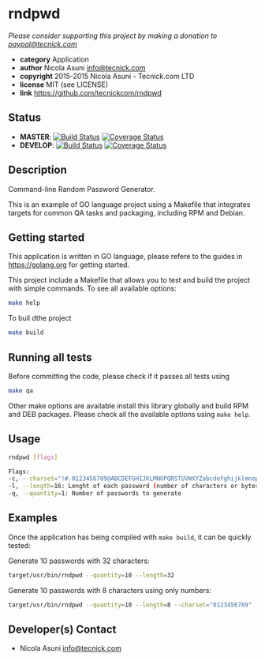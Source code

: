 # rndpwd

*Please consider supporting this project by making a donation to <paypal@tecnick.com>*

* **category**    Application
* **author**      Nicola Asuni <info@tecnick.com>
* **copyright**   2015-2015 Nicola Asuni - Tecnick.com LTD
* **license**     MIT (see LICENSE)
* **link**        https://github.com/tecnickcom/rndpwd

## Status
* **MASTER**: [![Build Status](https://secure.travis-ci.org/tecnickcom/rndpwd.png?branch=master)](https://travis-ci.org/tecnickcom/rndpwd?branch=master)
[![Coverage Status](https://coveralls.io/repos/tecnickcom/rndpwd/badge.svg?branch=master&service=github)](https://coveralls.io/github/tecnickcom/rndpwd?branch=master)
* **DEVELOP**: [![Build Status](https://secure.travis-ci.org/tecnickcom/rndpwd.png?branch=develop)](https://travis-ci.org/tecnickcom/rndpwd?branch=develop)
[![Coverage Status](https://coveralls.io/repos/tecnickcom/rndpwd/badge.svg?branch=develop&service=github)](https://coveralls.io/github/tecnickcom/rndpwd?branch=develop)


## Description

Command-line Random Password Generator.

This is an example of GO language project using a Makefile that integrates targets for common QA tasks and packaging, including RPM and Debian. 

## Getting started

This application is written in GO language, please refere to the guides in https://golang.org for getting started.

This project include a Makefile that allows you to test and build the project with simple commands.
To see all available options:
```bash
make help
```

To buil dthe project

```bash
make build
```

## Running all tests

Before committing the code, please check if it passes all tests using
```bash
make qa
```

Other make options are available install this library globally and build RPM and DEB packages.
Please check all the available options using `make help`.


## Usage

```bash
rndpwd [flags]

Flags:
-c, --charset="!#.0123456789@ABCDEFGHIJKLMNOPQRSTUVWXYZabcdefghijklmnopqrstuvwxyz": Characters to use to generate a password
-l, --length=16: Lenght of each password (number of characters or bytes)
-q, --quantity=1: Number of passwords to generate
```

## Examples

Once the application has being compiled with `make build`, it can be quickly tested:

Generate 10 passwords with 32 characters:
```bash
target/usr/bin/rndpwd --quantity=10 --length=32
```

Generate 10 passwords with 8 characters using only numbers:
```bash
target/usr/bin/rndpwd --quantity=10 --length=8 --charset="0123456789"
```

## Developer(s) Contact

* Nicola Asuni <info@tecnick.com>
